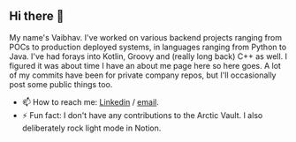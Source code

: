 ## Hi there 👋

<!--
**vaimahajan/vaimahajan** is a ✨ _special_ ✨ repository because its `README.md` (this file) appears on your GitHub profile.

Here are some ideas to get you started:

- 🔭 I’m currently working on ...
- 🌱 I’m currently learning ...
- 👯 I’m looking to collaborate on ...
- 🤔 I’m looking for help with ...
- 💬 Ask me about ...
- 📫 How to reach me: ...
- 😄 Pronouns: ...
- ⚡ Fun fact: ...
-->

My name's Vaibhav.
I've worked on various backend projects ranging from POCs to production deployed systems, in languages ranging from Python to Java. I've had forays into Kotlin, Groovy and (really long back) C++ as well.
I figured it was about time I have an about me page here so here goes. A lot of my commits have been for private company repos, but I'll occasionally post some public things too.

- 📫 How to reach me: [Linkedin](https://www.linkedin.com/in/vmahajan1/) / [email](mailto:vma.mahajan@gmail.com).
- ⚡ Fun fact: I don't have any contributions to the Arctic Vault. I also deliberately rock light mode in Notion.

